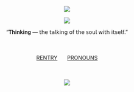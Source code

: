 <div align="center">
   
![](https://komarev.com/ghpvc/?username=hymnusveritatis&abbreviated=true&style=for-the-badge&color=72629e&label=☼)


<p align="center">
   <img src="https://file.garden/aAg-tXrabAPrZUtx/67_sin_titulo_20250526231306.png">
</p>



<p align="center">
“𝐓𝐡𝐢𝐧𝐤𝐢𝐧𝐠 — 𝗍𝗁𝖾 𝗍𝖺𝗅𝗄𝗂𝗇𝗀 𝗈𝖿 𝗍𝗁𝖾 𝗌𝗈𝗎𝗅 𝗐𝗂𝗍𝗁 𝗂𝗍𝗌𝖾𝗅𝖿.”
</p>
ㅤㅤㅤㅤㅤㅤ


<p align="center">
<a href="https://rentry.co/amaranthic">RENTRY</a>ㅤㅤ<a href="https://pronouns.cc/@orphicverity">PRONOUNS</a>
</p>
ㅤㅤㅤㅤㅤㅤ
ㅤㅤㅤㅤㅤㅤ
<p align="center">
   <img src="https://64.media.tumblr.com/ed6c3199da0b60b8568dbd2d11d8bc3b/c6a761c486be9cef-c2/s75x75_c1/e253dc3e2cf69333358aeabe3baaeb894539b11f.gifv">
</p>
